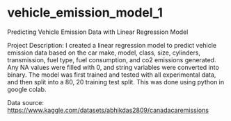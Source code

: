 # vehicle_emission_model_1
Predicting Vehicle Emission Data with Linear Regression Model

Project Description:
I created a linear regression model to predict vehicle emission data based on the car make, model, class, size, cylinders, transmission, fuel type, fuel consumption, and co2 emissions generated. Any NA values were filled with 0, and string variables were converted into binary. The model was first trained and tested with all experimental data, and then split into a 80, 20 training test split. This was done using python in google colab. 

Data source: https://www.kaggle.com/datasets/abhikdas2809/canadacaremissions
